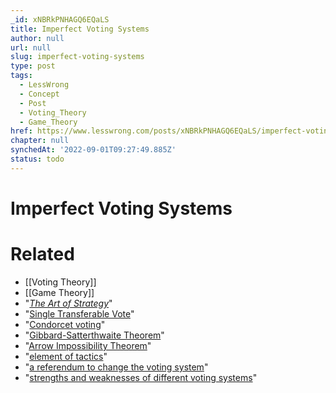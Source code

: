 ```yaml
---
_id: xNBRkPNHAGQ6EQaLS
title: Imperfect Voting Systems
author: null
url: null
slug: imperfect-voting-systems
type: post
tags:
  - LessWrong
  - Concept
  - Post
  - Voting_Theory
  - Game_Theory
href: https://www.lesswrong.com/posts/xNBRkPNHAGQ6EQaLS/imperfect-voting-systems
chapter: null
synchedAt: '2022-09-01T09:27:49.885Z'
status: todo
---
```


# Imperfect Voting Systems


# Related

- [[Voting Theory]]
- [[Game Theory]]
- "[_The Art of Strategy_](http://www.amazon.com/The-Art-Strategy-Theorists-Business/dp/0393337170/ref=sr_1_1?ie=UTF8&qid=1342741561&sr=8-1&keywords=The+Art+of+Strategy)"
- "[Single Transferable Vote](http://en.wikipedia.org/wiki/Favorite_betrayal_criterion#Instant-runoff_voting)"
- "[Condorcet voting](http://en.wikipedia.org/wiki/Favorite_betrayal_criterion#Copeland)"
- "[Gibbard-Satterthwaite Theorem](http://en.wikipedia.org/wiki/Gibbard%E2%80%93Satterthwaite_theorem)"
- "[Arrow Impossibility Theorem](http://en.wikipedia.org/wiki/Arrow_Impossibility_theorem)"
- "[element of tactics](http://en.wikipedia.org/wiki/Tactical_voting)"
- "[a referendum to change the voting system](http://www.bbc.co.uk/news/uk-politics-13297573)"
- "[strengths and weaknesses of different voting systems](http://en.wikipedia.org/wiki/Voting_systems#Compliance_of_selected_systems_.28table.29)"